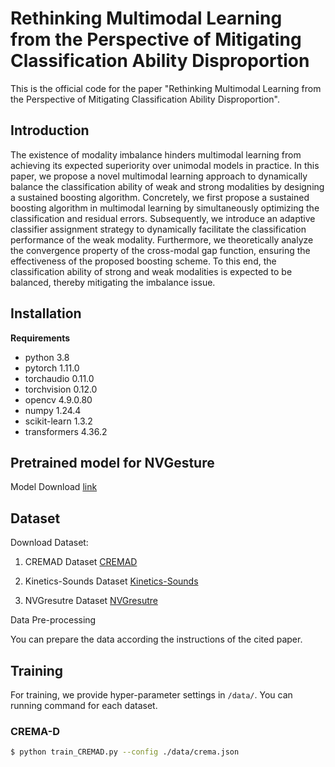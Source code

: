 # Rethinking Multimodal Learning from the Perspective of Mitigating Classification Ability Disproportion
This is the official code for the paper "Rethinking Multimodal Learning from the Perspective of Mitigating Classification Ability Disproportion".

## Introduction
The existence of modality imbalance hinders multimodal learning from achieving its expected superiority over unimodal models in practice. In this paper, we propose a novel multimodal learning approach to dynamically balance the classification ability of weak and strong modalities by designing a sustained boosting algorithm. Concretely, we first propose a sustained boosting algorithm in multimodal learning by simultaneously optimizing the classification and residual errors. Subsequently, we introduce an adaptive classifier assignment strategy to dynamically facilitate the classification performance of the weak modality. Furthermore, we theoretically analyze the convergence property of the cross-modal gap function, ensuring the effectiveness of the proposed boosting scheme. To this end, the classification ability of strong and weak modalities is expected to be balanced, thereby mitigating the imbalance issue.

## Installation

**Requirements**

* python 3.8
* pytorch 1.11.0
* torchaudio 0.11.0
* torchvision 0.12.0
* opencv 4.9.0.80
* numpy 1.24.4
* scikit-learn 1.3.2
* transformers 4.36.2

## Pretrained model for NVGesture

Model Download [link](https://github.com/piergiaj/pytorch-i3d/tree/master/models)

## Dataset

Download Dataset: 

1. CREMAD Dataset [CREMAD](https://github.com/CheyneyComputerScience/CREMA-D)

2. Kinetics-Sounds Dataset [Kinetics-Sounds](https://github.com/cvdfoundation/kinetics-dataset)

3. NVGresutre Dataset [NVGresutre](https://research.nvidia.com/publication/2016-06_online-detection-and-classification-dynamic-hand-gestures-recurrent-3d)

Data Pre-processing

You can prepare the data according the instructions of the cited paper.

## Training

For training, we provide hyper-parameter settings in `/data/`. You can running command for each dataset.

### CREMA-D

```bash
$ python train_CREMAD.py --config ./data/crema.json
```
